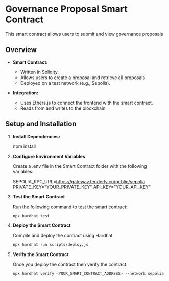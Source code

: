 # Governance Proposal Smart Contract

This smart contract allows users to submit and view governance proposals

## Overview
  
- **Smart Contract:**  
  - Written in Solidity.
  - Allows users to create a proposal and retrieve all proposals.
  - Deployed on a test network (e.g., Sepolia).

- **Integration:**  
  - Uses Ethers.js to connect the frontend with the smart contract.
  - Reads from and writes to the blockchain.


## Setup and Installation

1. **Install Dependencies:**

    npm install

2. **Configure Environment Variables**

    Create a .env file in the Smart Contract folder with the following variables:
    
    SEPOLIA_RPC_URL=https://gateway.tenderly.co/public/sepolia
    PRIVATE_KEY="YOUR_PRIVATE_KEY"
    API_KEY="YOUR_API_KEY"

3. **Test the Smart Contract**
   
   Run the following command to test the smart contract:

    ```bash
   npx hardhat test

4. **Deploy the Smart Contract**
   
   Compile and deploy the contract using Hardhat:

    ```bash
   npx hardhat run scripts/deploy.js

5. **Verify the Smart Contract**
   
   Once you deploy the contract then verify the contract:

    ```bash
   npx hardhat verify <YOUR_SMART_CONTRACT_ADDRESS> --network sepolia

